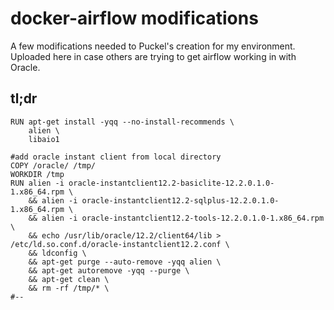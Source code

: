 # docker-airflow modifications
A few modifications needed to Puckel's creation for my environment. Uploaded here in case others are trying to get airflow working in with Oracle.

## tl;dr
```
RUN apt-get install -yqq --no-install-recommends \
    alien \
    libaio1

#add oracle instant client from local directory
COPY /oracle/ /tmp/
WORKDIR /tmp
RUN alien -i oracle-instantclient12.2-basiclite-12.2.0.1.0-1.x86_64.rpm \
    && alien -i oracle-instantclient12.2-sqlplus-12.2.0.1.0-1.x86_64.rpm \
    && alien -i oracle-instantclient12.2-tools-12.2.0.1.0-1.x86_64.rpm \
    && echo /usr/lib/oracle/12.2/client64/lib > /etc/ld.so.conf.d/oracle-instantclient12.2.conf \
    && ldconfig \
    && apt-get purge --auto-remove -yqq alien \
    && apt-get autoremove -yqq --purge \
    && apt-get clean \
    && rm -rf /tmp/* \
#--
```
